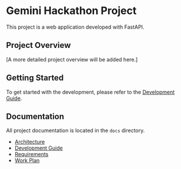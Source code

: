 # Gemini Hackathon Project

This project is a web application developed with FastAPI.

## Project Overview

[A more detailed project overview will be added here.]

## Getting Started

To get started with the development, please refer to the [Development Guide](docs/DEVELOPMENT_GUIDE.md).

## Documentation

All project documentation is located in the `docs` directory.

*   [Architecture](docs/ARCHITECTURE.md)
*   [Development Guide](docs/DEVELOPMENT_GUIDE.md)
*   [Requirements](docs/REQUIREMENTS.md)
*   [Work Plan](docs/WORK_PLAN.md)
